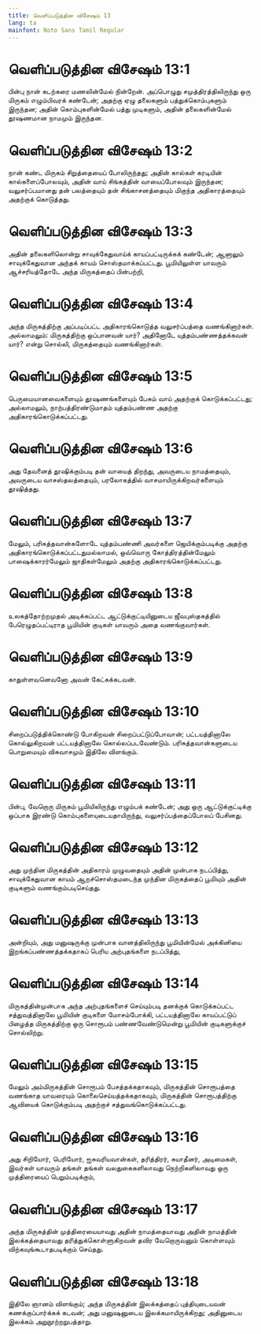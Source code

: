 ```yaml
---
title: வெளிப்படுத்தின விசேஷம் 13
lang: ta
mainfont: Noto Sans Tamil Regular
---
```


# வெளிப்படுத்தின விசேஷம் 13:1

பின்பு நான் கடற்கரை மணலின்மேல் நின்றேன். அப்பொழுது சமுத்திரத்திலிருந்து ஒரு மிருகம் எழும்பிவரக் கண்டேன்; அதற்கு ஏழு தலைகளும் பத்துக்கொம்புகளும் இருந்தன; அதின் கொம்புகளின்மேல் பத்து முடிகளும், அதின் தலைகளின்மேல் தூஷணமான நாமமும் இருந்தன.

# வெளிப்படுத்தின விசேஷம் 13:2

நான் கண்ட மிருகம் சிறுத்தையைப் போலிருந்தது; அதின் கால்கள் கரடியின் கால்களைப்போலவும், அதின் வாய் சிங்கத்தின் வாயைப்போலவும் இருந்தன; வலுசர்ப்பமானது தன் பலத்தையும் தன் சிங்காசனத்தையும் மிகுந்த அதிகாரத்தையும் அதற்குக் கொடுத்தது.

# வெளிப்படுத்தின விசேஷம் 13:3

அதின் தலைகளிலொன்று சாவுக்கேதுவாய்க் காயப்பட்டிருக்கக் கண்டேன்; ஆனாலும் சாவுக்கேதுவான அந்தக் காயம் சொஸ்தமாக்கப்பட்டது. பூமியிலுள்ள யாவரும் ஆச்சரியத்தோடே அந்த மிருகத்தைப் பின்பற்றி,

# வெளிப்படுத்தின விசேஷம் 13:4

அந்த மிருகத்திற்கு அப்படிப்பட்ட அதிகாரங்கொடுத்த வலுசர்ப்பத்தை வணங்கினார்கள். அல்லாமலும்: மிருகத்திற்கு ஒப்பானவன் யார்? அதினோடே யுத்தம்பண்ணத்தக்கவன் யார்? என்று சொல்லி, மிருகத்தையும் வணங்கினார்கள்.

# வெளிப்படுத்தின விசேஷம் 13:5

பெருமையானவைகளையும் தூஷணங்களையும் பேசும் வாய் அதற்குக் கொடுக்கப்பட்டது; அல்லாமலும், நாற்பத்திரண்டுமாதம் யுத்தம்பண்ண அதற்கு அதிகாரங்கொடுக்கப்பட்டது.

# வெளிப்படுத்தின விசேஷம் 13:6

அது தேவனைத் தூஷிக்கும்படி தன் வாயைத் திறந்து, அவருடைய நாமத்தையும், அவருடைய வாசஸ்தலத்தையும், பரலோகத்தில் வாசமாயிருக்கிறவர்களையும் தூஷித்தது.

# வெளிப்படுத்தின விசேஷம் 13:7

மேலும், பரிசுத்தவான்களோடே யுத்தம்பண்ணி அவர்களை ஜெயிக்கும்படிக்கு அதற்கு அதிகாரங்கொடுக்கப்பட்டதுமல்லாமல், ஒவ்வொரு கோத்திரத்தின்மேலும் பாஷைக்காரர்மேலும் ஜாதிகள்மேலும் அதற்கு அதிகாரங்கொடுக்கப்பட்டது.

# வெளிப்படுத்தின விசேஷம் 13:8

உலகத்தோற்றமுதல் அடிக்கப்பட்ட ஆட்டுக்குட்டியினுடைய ஜீவபுஸ்தகத்தில் பேரெழுதப்பட்டிராத பூமியின் குடிகள் யாவரும் அதை வணங்குவார்கள்.

# வெளிப்படுத்தின விசேஷம் 13:9

காதுள்ளவனெவனோ அவன் கேட்கக்கடவன்.

# வெளிப்படுத்தின விசேஷம் 13:10

சிறைப்படுத்திக்கொண்டு போகிறவன் சிறைப்பட்டுப்போவான்; பட்டயத்தினாலே கொல்லுகிறவன் பட்டயத்தினாலே கொல்லப்படவேண்டும். பரிசுத்தவான்களுடைய பொறுமையும் விசுவாசமும் இதிலே விளங்கும்.

# வெளிப்படுத்தின விசேஷம் 13:11

பின்பு, வேறொரு மிருகம் பூமியிலிருந்து எழும்பக் கண்டேன்; அது ஒரு ஆட்டுக்குட்டிக்கு ஒப்பாக இரண்டு கொம்புகளையுடையதாயிருந்து, வலுசர்ப்பத்தைப்போலப் பேசினது.

# வெளிப்படுத்தின விசேஷம் 13:12

அது முந்தின மிருகத்தின் அதிகாரம் முழுவதையும் அதின் முன்பாக நடப்பித்து, சாவுக்கேதுவான காயம் ஆறச்சொஸ்தமடைந்த முந்தின மிருகத்தைப் பூமியும் அதின் குடிகளும் வணங்கும்படிசெய்தது.

# வெளிப்படுத்தின விசேஷம் 13:13

அன்றியும், அது மனுஷருக்கு முன்பாக வானத்திலிருந்து பூமியின்மேல் அக்கினியை இறங்கப்பண்ணத்தக்கதாகப் பெரிய அற்புதங்களை நடப்பித்து,

# வெளிப்படுத்தின விசேஷம் 13:14

மிருகத்தின்முன்பாக அந்த அற்புதங்களைச் செய்யும்படி தனக்குக் கொடுக்கப்பட்ட சத்துவத்தினாலே பூமியின் குடிகளை மோசம்போக்கி, பட்டயத்தினாலே காயப்பட்டுப் பிழைத்த மிருகத்திற்கு ஒரு சொரூபம் பண்ணவேண்டுமென்று பூமியின் குடிகளுக்குச் சொல்லிற்று.

# வெளிப்படுத்தின விசேஷம் 13:15

மேலும் அம்மிருகத்தின் சொரூபம் பேசத்தக்கதாகவும், மிருகத்தின் சொரூபத்தை வணங்காத யாவரையும் கொலைசெய்யத்தக்கதாகவும், மிருகத்தின் சொரூபத்திற்கு ஆவியைக் கொடுக்கும்படி அதற்குச் சத்துவங்கொடுக்கப்பட்டது.

# வெளிப்படுத்தின விசேஷம் 13:16

அது சிறியோர், பெரியோர், ஐசுவரியவான்கள், தரித்திரர், சுயாதீனர், அடிமைகள், இவர்கள் யாவரும் தங்கள் தங்கள் வலதுகைகளிலாவது நெற்றிகளிலாவது ஒரு முத்திரையைப் பெறும்படிக்கும்,

# வெளிப்படுத்தின விசேஷம் 13:17

அந்த மிருகத்தின் முத்திரையையாவது அதின் நாமத்தையாவது அதின் நாமத்தின் இலக்கத்தையாவது தரித்துக்கொள்ளுகிறவன் தவிர வேறொருவனும் கொள்ளவும் விற்கவுங்கூடாதபடிக்கும் செய்தது.

# வெளிப்படுத்தின விசேஷம் 13:18

இதிலே ஞானம் விளங்கும்; அந்த மிருகத்தின் இலக்கத்தைப் புத்தியுடையவன் கணக்குப்பார்க்கக் கடவன்; அது மனுஷனுடைய இலக்கமாயிருக்கிறது; அதினுடைய இலக்கம் அறுநூற்றறுபத்தாறு.

